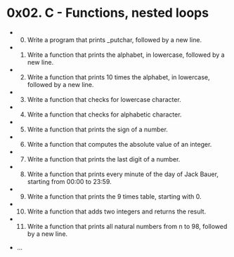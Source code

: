 # 0x02. C - Functions, nested loops
* 0. Write a program that prints _putchar, followed by a new line.

* 1. Write a function that prints the alphabet, in lowercase, followed by a new line.

* 2. Write a function that prints 10 times the alphabet, in lowercase, followed by a new line.

* 3. Write a function that checks for lowercase character.

* 4. Write a function that checks for alphabetic character.

* 5. Write a function that prints the sign of a number.

* 6. Write a function that computes the absolute value of an integer.

* 7. Write a function that prints the last digit of a number.

* 8. Write a function that prints every minute of the day of Jack Bauer, starting from 00:00 to 23:59.

* 9. Write a function that prints the 9 times table, starting with 0.

* 10. Write a function that adds two integers and returns the result.

* 11. Write a function that prints all natural numbers from n to 98, followed by a new line.
* ...
